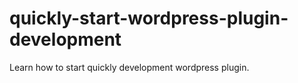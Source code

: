 # quickly-start-wordpress-plugin-development
Learn how to start quickly development wordpress plugin.
